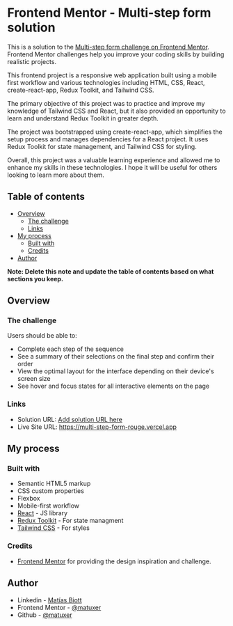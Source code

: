 # Frontend Mentor - Multi-step form solution

This is a solution to the [Multi-step form challenge on Frontend Mentor](https://www.frontendmentor.io/challenges/multistep-form-YVAnSdqQBJ). Frontend Mentor challenges help you improve your coding skills by building realistic projects. 

This frontend project is a responsive web application built using a mobile first workflow and various technologies including HTML, CSS, React, create-react-app, Redux Toolkit, and Tailwind CSS.

The primary objective of this project was to practice and improve my knowledge of Tailwind CSS and React, but it also provided an opportunity to learn and understand Redux Toolkit in greater depth.

The project was bootstrapped using create-react-app, which simplifies the setup process and manages dependencies for a React project. It uses Redux Toolkit for state management, and Tailwind CSS for styling.

Overall, this project was a valuable learning experience and allowed me to enhance my skills in these technologies. I hope it will be useful for others looking to learn more about them.

## Table of contents

- [Overview](#overview)
  - [The challenge](#the-challenge)
  - [Links](#links)
- [My process](#my-process)
  - [Built with](#built-with)
  - [Credits](#credits)
- [Author](#author)

**Note: Delete this note and update the table of contents based on what sections you keep.**

## Overview

### The challenge

Users should be able to:

- Complete each step of the sequence
- See a summary of their selections on the final step and confirm their order
- View the optimal layout for the interface depending on their device's screen size
- See hover and focus states for all interactive elements on the page


### Links

- Solution URL: [Add solution URL here](https://your-solution-url.com)
- Live Site URL: https://multi-step-form-rouge.vercel.app

## My process

### Built with

- Semantic HTML5 markup
- CSS custom properties
- Flexbox
- Mobile-first workflow
- [React](https://reactjs.org/) - JS library
- [Redux Toolkit](https://redux-toolkit.js.org/) - For state managment
- [Tailwind CSS](https://tailwindcss.com/) - For styles

### Credits

- [Frontend Mentor](https://www.frontendmentor.io/home) for providing the design inspiration and challenge.

## Author

- Linkedin - [Matías Biott](https://www.linkedin.com/in/matuxer)
- Frontend Mentor - [@matuxer](https://www.frontendmentor.io/profile/matuxer)
- Github - [@matuxer](https://github.com/matuxer)

